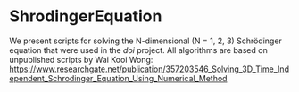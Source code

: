 # ShrodingerEquation
We present scripts for solving the N-dimensional (N = 1, 2, 3) Schrödinger equation that were used in the *doi* project. All algorithms are based on unpublished scripts by Wai Kooi Wong: https://www.researchgate.net/publication/357203546_Solving_3D_Time_Independent_Schrodinger_Equation_Using_Numerical_Method
